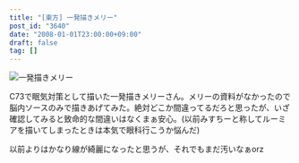 ```yaml
---
title: "[東方] 一発描きメリー"
post_id: "3640"
date: "2008-01-01T23:00:00+09:00"
draft: false
tag: []
---
```



![一発描きメリー](https://danmaq.com/image/illustrations/mono/2004-2007/khan_s.jpg)

C73で眠気対策として描いた一発描きメリーさん。メリーの資料がなかったので脳内ソースのみで描きあげてみた。絶対どこか間違ってるだろと思ったが、いざ確認してみると致命的な間違いはなくまぁ安心。(以前みすちーと称してルーミアを描いてしまったときは本気で眼科行こうか悩んだ)

以前よりはかなり線が綺麗になったと思うが、それでもまだ汚いなぁorz
